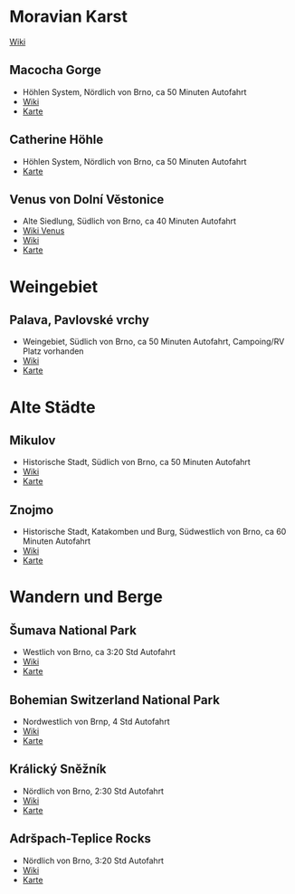 # Moravian Karst
[Wiki](https://en.wikipedia.org/wiki/Moravian_Karst)

## Macocha Gorge
- Höhlen System, Nördlich von Brno, ca 50 Minuten Autofahrt
- [Wiki](https://en.wikipedia.org/wiki/Macocha_Gorge)
- [Karte](https://www.google.com/maps/place/Macocha+Gorge,+679+06+Vil%C3%A9movice,+Czechia/data=!4m2!3m1!1s0x47128c824e4457cf:0xc2d904b14fa6dbb5!5m1!1e4?sa=X&ved=2ahUKEwi89P61reP_AhWvgv0HHXEwCccQ8gF6BAhVEAA&ved=2ahUKEwi89P61reP_AhWvgv0HHXEwCccQ8gF6BAheEAE)

## Catherine Höhle
- Höhlen System, Nördlich von Brno, ca 50 Minuten Autofahrt
- [Karte](https://www.google.com/maps/place/Catherine+cave/@49.3605733,16.7101907,15z/data=!4m6!3m5!1s0x47128c60c563a313:0x14b05b9f784d565f!8m2!3d49.3605733!4d16.7101907!16s%2Fg%2F120hnrcc?entry=ttu)

## Venus von Dolní Věstonice
- Alte Siedlung, Südlich von Brno, ca 40 Minuten Autofahrt
- [Wiki Venus](https://de.wikipedia.org/wiki/Venus_von_Doln%C3%AD_V%C4%9Bstonice)
- [Wiki](https://de.wikipedia.org/wiki/Doln%C3%AD_V%C4%9Bstonice)
- [Karte](https://www.google.com/maps/place/691+29+Doln%C3%AD+V%C4%9Bstonice,+Czechia/@48.89379,16.6243961,14z/data=!3m1!4b1!4m6!3m5!1s0x4712cc214bb2a42b:0xf92db8c108eaa44e!8m2!3d48.8882243!4d16.6436916!16zL20vMDJyN3N5?entry=ttu)


# Weingebiet

## Palava, Pavlovské vrchy
- Weingebiet, Südlich von Brno, ca 50 Minuten Autofahrt, Campoing/RV Platz vorhanden
- [Wiki](https://www.gotobrno.cz/en/place/palava/)
- [Karte](https://www.google.com/maps/place/Pavlovsk%C3%A9+vrchy/@48.866666,16.6615061,16z/data=!3m1!4b1!4m6!3m5!1s0x4712cdc8325f1c13:0xb06b4099ebee40bd!8m2!3d48.8666667!4d16.6666667!16s%2Fg%2F1226y75b?entry=ttu)


# Alte Städte

## Mikulov
- Historische Stadt, Südlich von Brno, ca 50 Minuten Autofahrt
- [Wiki](https://en.wikipedia.org/wiki/Mikulov)
- [Karte](https://www.google.com/maps/place/692+01+Mikulov,+Czechia/@48.6181472,15.9152596,9.67z/data=!4m6!3m5!1s0x4712cd37b01c9625:0x400af0f661572c0!8m2!3d48.805283!4d16.6376881!16zL20vMDU5emZ3?entry=ttu)

## Znojmo
- Historische Stadt, Katakomben und Burg, Südwestlich von Brno, ca 60 Minuten Autofahrt
- [Wiki](https://en.wikipedia.org/wiki/Znojmo)
- [Karte](https://www.google.com/maps/place/znojmo/data=!4m2!3m1!1s0x476d55021054b4a7:0x400af0f66163ed0?sa=X&ved=2ahUKEwjP6rviruP_AhX1SvEDHZ2KBmwQ8gF6BAgREAA&ved=2ahUKEwjP6rviruP_AhX1SvEDHZ2KBmwQ8gF6BAgVEAE)


# Wandern und Berge

## Šumava National Park
- Westlich von Brno, ca 3:20 Std Autofahrt
- [Wiki](https://en.wikipedia.org/wiki/%C5%A0umava_National_Park)
- [Karte](https://www.google.com/maps/place/%C5%A0umava+National+Park/@48.9720274,13.6331349,15z/data=!4m2!3m1!1s0x0:0xa0851d6ce065eb5f?sa=X&ved=2ahUKEwiultfAwOP_AhVmgP0HHRkcBScQ_BJ6BAhYEAA&ved=2ahUKEwiultfAwOP_AhVmgP0HHRkcBScQ_BJ6BAhsEAg)

## Bohemian Switzerland National Park
- Nordwestlich von Brnp, 4 Std Autofahrt
- [Wiki](https://en.wikipedia.org/wiki/Bohemian_Switzerland)
- [Karte](https://www.google.com/maps/place/Bohemian+Switzerland+National+Park/@50.8784035,14.3715503,15z/data=!4m6!3m5!1s0x47090e8176b62c23:0xf0526c7d5c168b0e!8m2!3d50.8784035!4d14.3715503!16zL20vMDlmY3lk?entry=ttu)

## Králický Sněžník
- Nördlich von Brno, 2:30 Std Autofahrt
- [Wiki](https://en.wikipedia.org/wiki/Kr%C3%A1lick%C3%BD_Sn%C4%9B%C5%BEn%C3%ADk)
- [Karte](https://www.google.com/maps/place/Kr%C3%A1lick%C3%BD+Sn%C4%9B%C5%BEn%C3%ADk/@50.1729725,16.8376164,13z/data=!3m1!4b1!4m6!3m5!1s0x4711fef610f3dacb:0xd522e1a178587742!8m2!3d50.1721954!4d16.8572175!16zL20vMGc1bGgz!5m1!1e4?entry=ttu)

## Adršpach-Teplice Rocks
- Nördlich von Brno, 3:20 Std Autofahrt
- [Wiki](https://en.wikipedia.org/wiki/Adr%C5%A1pach-Teplice_Rocks)
- [Karte](https://www.google.com/maps/place/Adr%C5%A1pach-Teplice+Rocks/@50.6102583,16.1165058,15z/data=!4m6!3m5!1s0x470e5f1ae7f9de61:0x19d4695c55c0f0eb!8m2!3d50.6102583!4d16.1165058!16zL20vMGd2Ymhm?entry=ttu)
